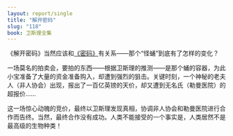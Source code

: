 ```yaml
---
layout: report/single
title: "解开密码"
slug: "118"
book: 卫斯理全集
---
```

《解开密码》当然应该和[《密码》]({{site.url}}/wesley/060.html)有关系——那个“怪蛹”到底有了怎样的变化？

一场莫名的拍卖会，要拍的东西——根据卫斯理的推测——是那个蛹的容器，为此小宝准备了大量的资金准备购入，却遭到强烈的狙击。关键时刻，一个神秘的老夫人（非人协会）出现，报出了一百亿英镑的天价，却又遭到无名氏（勒曼医院）的超报价……

这一场惊心动魄的竞价，最终以卫斯理发现真相，协调非人协会和勒曼医院进行合作而告终。当然，最终合作没有成功。人类不能接受的一个事实是，人类居然不是最高级的生物种类！
